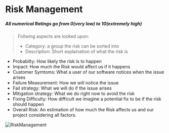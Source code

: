 # Risk Management

##### All numerical Ratings go from 0(very low) to 10(extremely high) 
> Follwing aspects are looked upon:
> - Category: a group the risk can be sorted into
> - Description: Short explaination of what the risk is
- Probabilty: How likely the risk is to happen 
- Impact: How much the Risk would affect us if it happens
- Customer Symtoms: What a user of our software notices when the issue arises
- Failure Measurement: How we will notice the issue 
- Fail strategy: What we will do if the issue arises
- Mitigation strategy: What we do right now to avoid the risk
- Fixing Difficulty: How difficult we imagine a potential fix to be if the risk should happen
- Overall Risk: An estimation of how much the Risk affects us and our project considering all factors. 


![RiskManagement](https://github.com/SE-TINF22B6/Plapy/assets/57218126/47fa0f2d-a835-4da7-9747-9b57248971e7)
